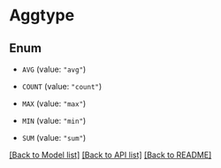 # Aggtype

## Enum


* `AVG` (value: `"avg"`)

* `COUNT` (value: `"count"`)

* `MAX` (value: `"max"`)

* `MIN` (value: `"min"`)

* `SUM` (value: `"sum"`)


[[Back to Model list]](../README.md#documentation-for-models) [[Back to API list]](../README.md#documentation-for-api-endpoints) [[Back to README]](../README.md)



